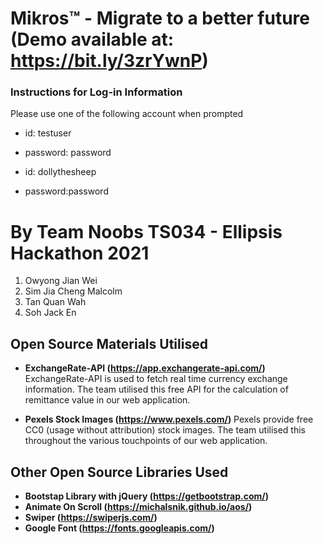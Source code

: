 # Mikros™ - Migrate to a better future (Demo available at: https://bit.ly/3zrYwnP)
### Instructions for Log-in Information
Please use one of the following account when prompted
- id: testuser
- password: password

- id: dollythesheep
- password:password

# By Team Noobs TS034 - Ellipsis Hackathon 2021
1. Owyong Jian Wei
2. Sim Jia Cheng Malcolm
3. Tan Quan Wah
4. Soh Jack En

## Open Source Materials Utilised
- **ExchangeRate-API (https://app.exchangerate-api.com/)**
  ExchangeRate-API is used to fetch real time currency exchange information.
  The team utilised this free API for the calculation of remittance value in our web application.
  
- **Pexels Stock Images (https://www.pexels.com/)**
  Pexels provide free CC0 (usage without attribution) stock images.
  The team utilised this throughout the various touchpoints of our web application.
  
## Other Open Source Libraries Used
- **Bootstap Library with jQuery (https://getbootstrap.com/)**
- **Animate On Scroll (https://michalsnik.github.io/aos/)**
- **Swiper (https://swiperjs.com/)**
- **Google Font (https://fonts.googleapis.com/)**
